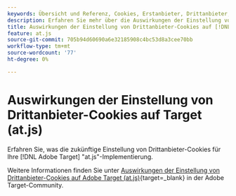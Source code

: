 ```yaml
---
keywords: Übersicht und Referenz, Cookies, Erstanbieter, Drittanbieter, Erstanbieter, Drittanbieter, Erstanbieter, Drittanbieter, Erstanbieter, Drittanbieter, Drittanbieter, at.js
description: Erfahren Sie mehr über die Auswirkungen der Einstellung von Drittanbieter-Cookies in [!DNL Adobe Target] (at.js)
title: Auswirkungen der Einstellung von Drittanbieter-Cookies auf [!DNL Adobe Target] (at.js)
feature: at.js
source-git-commit: 705b94d60690a6e32185908c4bc53d8a3cee70bb
workflow-type: tm+mt
source-wordcount: '77'
ht-degree: 0%

---
```


# Auswirkungen der Einstellung von Drittanbieter-Cookies auf Target (at.js)

Erfahren Sie, was die zukünftige Einstellung von Drittanbieter-Cookies für Ihre [!DNL Adobe Target] &quot;at.js&quot;-Implementierung.

Weitere Informationen finden Sie unter [Auswirkungen der Einstellung von Drittanbieter-Cookies auf Adobe Target (at.js)](https://experienceleaguecommunities.adobe.com/t5/adobe-target-blogs/the-impact-of-third-party-cookie-deprecation-on-adobe-target-at/ba-p/661615?search=Third%20Party%20Cookie%20Deprecation){target=_blank} in der Adobe Target-Community.
